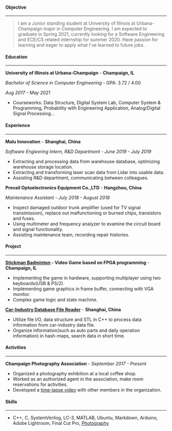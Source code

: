 
#### Objective

---

> I am a Junior standing student at University of Illinois at Urbana-Champaign major in Computer Engineering. I am expected to graduate in Spring 2021, currently looking for a Software Engineering and ECE/CS related internship for summer 2020. Have passion for learning and eager to apply what I've learned to future jobs.

#### Education

---

**University of Illinois at Urbana-Champaign** 	 															- **Champaign, IL**

*Bachelor of Science in Computer Engineering*												- GPA: 3.72 / 4.00

*Aug 2017 - May 2021*

* Courseworks: Data Structure, Digital System Lab, Computer System & Programming, Probability with Engineering Application, Analog/Digital Signal Processing...

#### Experience

---

**Malu Innovation**																													- **Shanghai, China**

*Software Engieering Intern, R&D Department*																	- *June 2019 - July 2019*

* Extracting and processing data from warehouse database, optimizing warehouse storage location.
* Extracting and transforming laser scan data from Lidar into usable data.
* Assisting R&D department, communicating between colleagues.

**Prevail Optoelectronics Equipment Co.,LTD**													        	- **Hangzhou, China**

*Maintenance Assistant*																							   	 -  *July 2018 - August 2018*

* Inspect damaged outdoor trunk amplifier (used for TV signal transimission), replace out malfunctioning or burned chips, transistors and fuses.
* Using multimeter and frequency analyzer to examine the circuit board and signal functionality.
* Assisting maintenance team, recording repair histories.

#### Project

---

**[Stickman Badminton](https://github.com/bznick98/ECE385/tree/master/Final_Project) - Video Game based on FPGA programming**						- **Champaign, IL**

* Implementing the game in hardware, supporting multiplayer using two keyboards(USB & PS/2).
* Implementing game graphics in frame buffer, connecting with VGA monitor.
* Complex game logic and state machine.

**[Car-Industry Database File Reader](https://github.com/CrysisDeu/malu_intern/tree/master/EXCEL_PROJECT_NEW)**																				- **Shanghai, China**

* Utilize file I/O, data structure and STL in C++ to process data information from car-industry data file.
* Organize information(such as auto parts and daily operation information) in hash-maps, search data in short time.

#### Activities

---

**Champaign Photography Association**																	- *September 2017 - Present*

* Organized a photography exhibition at a local coffee shop.
* Worked as an authorized agent in the association, make room reservations for activities.
* Developed a [time-lapse video](https://www.youtube.com/watch?v=D7_J1bN1dOU) with other members in the organization.

#### Skills

---

* C++, C, SystemVerilog, LC-3, MATLAB, Ubuntu, Markdown, Arduino, Adobe Lightroom, Final Cut Pro, [Photography](photo_work.html)
